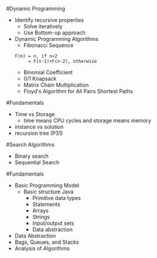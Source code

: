 #Dynamic Programming
- Identify recursive properties
  - Solve iteratively
  - Use Bottom-up approach
- Dynamic Programming Algorithms
  - Fibonacci Sequence
  ```
  F(n) = n, if n<2
       = F(n-1)+F(n-2), otherwise
  ```
  - Binomial Coefficient
  - 0/1 Knapsack
  - Matrix Chain Multiplication
  - Floyd's Algorithm for All Pairs Shortest Paths



#Fundamentals
- Time vs Storage
  - time means CPU cycles and storage means memory
- instance vs solution
- recursion tree (P31)


#Search Algorithms
- Binary search
- Sequential Search


#Fundamentals
- Basic Programming Model
  - Basic structure Java
    - Primitive data types
    - Statements
    - Arrays
    - Strings
    - Input/output sets
    - Data abstraction
- Data Abstraction
- Bags, Queues, and Stacks
- Analysis of Algorithms
